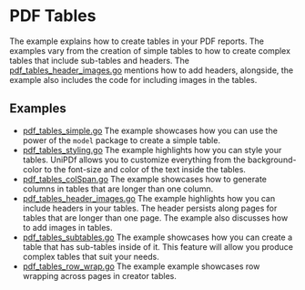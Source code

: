 # PDF Tables

The example explains how to create tables in your PDF reports. The examples vary from the creation of simple tables to how to create complex tables that include sub-tables and headers. The [pdf_tables_header_images.go](pdf_tables_header_images.go) mentions how to add headers, alongside, the example also includes the code for including images in the tables. 

## Examples

- [pdf_tables_simple.go](pdf_tables_simple.go) The example showcases how you can use the power of the `model` package to create a simple table.  
- [pdf_tables_styling.go](pdf_tables_styling.go) The example highlights how you can style your tables. UniPDf allows you to customize everything from the background-color to the font-size and color of the text inside the tables. 
- [pdf_tables_colSpan.go](pdf_tables_colSpan.go) The example showcases how to generate columns in tables that are longer than one column. 
- [pdf_tables_header_images.go](pdf_tables_header_images.go) The example highlights how you can include headers in your tables. The header persists along pages for tables that are longer than one page. The example also discusses how to add images in tables. 
- [pdf_tables_subtables.go](pdf_tables_subtables.go) The example showcases how you can create a table that has sub-tables inside of it. This feature will allow you produce complex tables that suit your needs. 
- [pdf_tables_row_wrap.go](pdf_tables_row_wrap.go) The example example showcases row wrapping across pages in creator tables.
